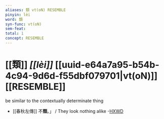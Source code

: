 ```yaml
---
aliases: 類 vt(oN) RESEMBLE
pinyin: lèi
word: 類
syn-func: vt(oN)
sem-feat: 
total: 1
concept: RESEMBLE 
---
```

# [[類]] *[[lèi]]*  [[uuid-e64a7a95-b54b-4c94-9d6d-f55dbf079701|vt(oN)]] [[RESEMBLE]]
be similar to the contextually determinate thing
 - [[春秋左傳]] 不**類**。」 / They look nothing alike -[HXWD](https://hxwd.org/textview.html?location=KR1e0001_tls_003-88a.37)